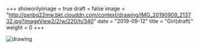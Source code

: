 +++
showonlyimage = true 
draft = false 
image = "http://pxnbq22mw.bkt.clouddn.com/context/drawing/IMG_20190909_213732.jpg?imageView2/2/w/220/h/340" 
date = "2019-09-12" 
title = "Girl(draft)" 
weight = 0 
+++

![drawing](http://pxnbq22mw.bkt.clouddn.com/context/drawing/IMG_20190909_213732.jpg)  
